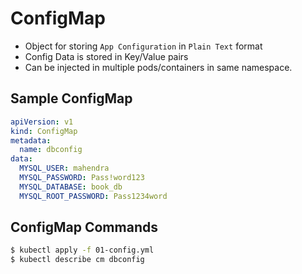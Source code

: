 # ConfigMap

- Object for storing `App Configuration` in `Plain Text` format
- Config Data is stored in Key/Value pairs
- Can be injected in multiple pods/containers in same namespace.

## Sample ConfigMap

```yaml
apiVersion: v1
kind: ConfigMap
metadata:
  name: dbconfig
data:
  MYSQL_USER: mahendra
  MYSQL_PASSWORD: Pass!word123
  MYSQL_DATABASE: book_db
  MYSQL_ROOT_PASSWORD: Pass1234word

```

## ConfigMap Commands

```bash
$ kubectl apply -f 01-config.yml
$ kubectl describe cm dbconfig
```